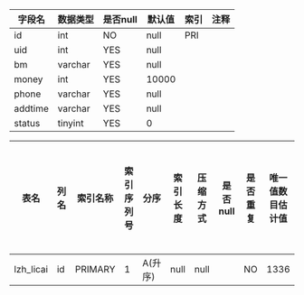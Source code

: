 |字段名|数据类型|是否null|默认值|索引|注释|
|------|--------|--------|------|----|----|
|id|int|NO|null|PRI||
|uid|int|YES|null|||
|bm|varchar|YES|null|||
|money|int|YES|10000|||
|phone|varchar|YES|null|||
|addtime|varchar|YES|null|||
|status|tinyint|YES|0|||



|表名|列名|索引名称|索引序列号|分序|索引长度|压缩方式|是否null|是否重复|唯一值数目估计值|索引方法|列中描述索引信息|索引注释|
|----|----|--------|----------|----|--------|--------|--------|--------|----------------|--------|----------------|--------|
|lzh_licai|id|PRIMARY|1|A(升序)|null|null||NO|1336|BTREE|||
